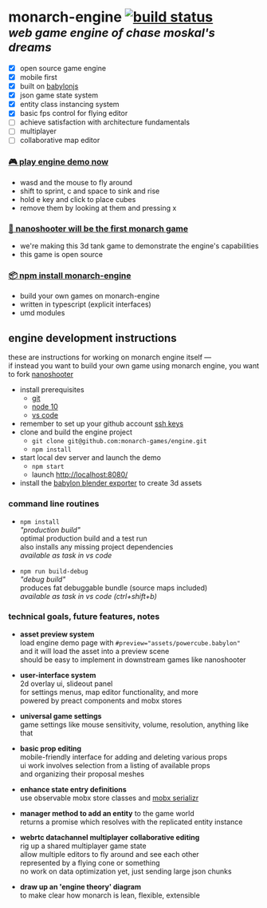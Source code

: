 
# monarch-engine [![build status](https://travis-ci.org/monarch-games/engine.svg?branch=master)](https://travis-ci.org/monarch-games/engine)<br/><small><em>web game engine of chase moskal's dreams</em></small>

- [x] open source game engine
- [x] mobile first
- [x] built on [babylonjs](https://github.com/BabylonJS/Babylon.js)
- [x] json game state system
- [x] entity class instancing system
- [x] basic fps control for flying editor
- [ ] achieve satisfaction with architecture fundamentals
- [ ] multiplayer
- [ ] collaborative map editor

### [**🎮 play engine demo now**](https://monarch-games.github.io/engine/)

- wasd and the mouse to fly around
- shift to sprint, c and space to sink and rise
- hold e key and click to place cubes
- remove them by looking at them and pressing x

### [**🔫 nanoshooter will be the first monarch game**](https://github.com/monarch-games/nanoshooter)

- we're making this 3d tank game to demonstrate the engine's capabilities
- this game is open source

### [**📦 npm install monarch-engine**](https://www.npmjs.com/package/monarch-engine)

- build your own games on monarch-engine
- written in typescript (explicit interfaces)
- umd modules

## engine development instructions

these are instructions for working on monarch engine itself —  
if instead you want to build your own game using monarch engine, you want to fork [nanoshooter](https://github.com/monarch-games/nanoshooter)

- install prerequisites
	- [git](https://git-scm.com/)
	- [node 10](https://nodejs.org/en/)
	- [vs code](https://code.visualstudio.com/)
- remember to set up your github account [ssh keys](https://help.github.com/articles/adding-a-new-ssh-key-to-your-github-account/)
- clone and build the engine project
	- `git clone git@github.com:monarch-games/engine.git`
	- `npm install`
- start local dev server and launch the demo
	- `npm start`
	- launch [http://localhost:8080/](http://localhost:8080/)
- install the [babylon blender exporter](https://github.com/BabylonJS/Exporters/tree/master/Blender) to create 3d assets

### command line routines

- `npm install`  
	*"production build"*  
	optimal production build and a test run  
	also installs any missing project dependencies  
	*available as task in vs code*

- `npm run build-debug`  
	*"debug build"*  
	produces fat debuggable bundle (source maps included)  
	*available as task in vs code (ctrl+shift+b)*

### technical goals, future features, notes

- **asset preview system**  
	load engine demo page with `#preview="assets/powercube.babylon"`  
	and it will load the asset into a preview scene  
	should be easy to implement in downstream games like nanoshooter

- **user-interface system**  
	2d overlay ui, slideout panel  
	for settings menus, map editor functionality, and more  
	powered by preact components and mobx stores

- **universal game settings**  
	game settings like mouse sensitivity, volume, resolution, anything like that

- **basic prop editing**  
	mobile-friendly interface for adding and deleting various props  
	ui work involves selection from a listing of available props  
	and organizing their proposal meshes

- **enhance state entry definitions**  
	use observable mobx store classes and [mobx serializr](https://github.com/mobxjs/serializr)

- **manager method to add an entity** to the game world  
	returns a promise which resolves with the replicated entity instance

- **webrtc datachannel multiplayer collaborative editing**  
	rig up a shared multiplayer game state  
	allow multiple editors to fly around and see each other  
	represented by a flying cone or something  
	no work on data optimization yet, just sending large json chunks

- **draw up an 'engine theory' diagram**  
	to make clear how monarch is lean, flexible, extensible
